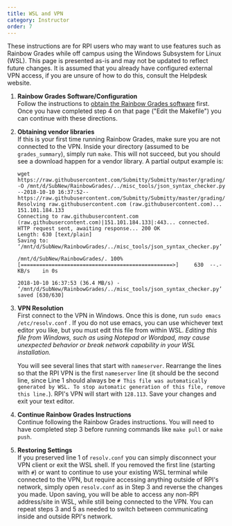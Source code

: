 ```yaml
---
title: WSL and VPN
category: Instructor
order: 7
---
```


These instructions are for RPI users who may want to use features such as Rainbow Grades while off campus using the Windows Subsystem for Linux (WSL). 
This page is presented as-is and may not be updated to reflect future changes. It is assumed that you already have configured external VPN access, if
you are unsure of how to do this, consult the Helpdesk website.

1. **Rainbow Grades Software/Configuration**  
   Follow the instructions to [obtain the Rainbow Grades software](/instructor/rainbow_grades/overview) first. Once you have completed step 4 on that page ("Edit the Makefile") you can continue with these directions.

2. **Obtaining vendor libraries**  
   If this is your first time running Rainbow Grades, make sure you are not connected to the VPN. Inside your directory (assumed to be `grades_summary`), simply run `make`. This will not succeed, but you should see a download happen for a vendor library. A partial output example is:

   ```
   wget https://raw.githubusercontent.com/Submitty/Submitty/master/grading/json_syntax_checker.py -O /mnt/d/SubNew/RainbowGrades/../misc_tools/json_syntax_checker.py
   --2018-10-10 16:37:52--  https://raw.githubusercontent.com/Submitty/Submitty/master/grading/json_syntax_checker.py
   Resolving raw.githubusercontent.com (raw.githubusercontent.com)... 151.101.184.133
   Connecting to raw.githubusercontent.com (raw.githubusercontent.com)|151.101.184.133|:443... connected.
   HTTP request sent, awaiting response... 200 OK
   Length: 630 [text/plain]
   Saving to: ‘/mnt/d/SubNew/RainbowGrades/../misc_tools/json_syntax_checker.py’

   /mnt/d/SubNew/RainbowGrades/. 100%[=================================================>]     630  --.-KB/s    in 0s

   2018-10-10 16:37:53 (36.4 MB/s) - ‘/mnt/d/SubNew/RainbowGrades/../misc_tools/json_syntax_checker.py’ saved [630/630]
   ```

3. **VPN Resolution**  
   First connect to the VPN in Windows. Once this is done, run `sudo emacs /etc/resolv.conf` . If you do not use emacs, you can use whichever text editor you like, but you must edit this file from within WSL. *Editing this file from Windows, such as using Notepad or Wordpad, may cause unexpected behavior or break network capability in your WSL installation.*

   You will see several lines that start with `nameserver`. Rearrange the lines so that the RPI VPN is the first `nameserver` line (it should be the second line, since Line 1 should always be `# This file was automatically generated by WSL. To stop automatic generation of this file, remove this line.`). RPI's VPN will start with `128.113`. Save your changes and exit your text editor.

4. **Continue Rainbow Grades Instructions**  
   Continue following the Rainbow Grades instructions. You will need to have completed step 3 before running commands like `make pull` or `make push`.

5. **Restoring Settings**  
   If you preserved line 1 of `resolv.conf` you can simply disconnect your VPN client or exit the WSL shell. If you removed the first line (starting with `#`) or want to continue to use your existing WSL terminal while connected to the VPN, but require accessing anything outside of RPI's network, simply open `resolv.conf` as in Step 3 and reverse the changes you made. Upon saving, you will be able to access any non-RPI address/site in WSL, while still being connected to the VPN. You can repeat steps 3 and 5 as needed to switch between communicating inside and outside RPI's network.
